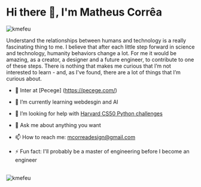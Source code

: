 <h1 align="left">Hi there 👋, I'm Matheus Corrêa</h1><p align="left"> <img src="https://komarev.com/ghpvc/?username=kmefeu" alt="kmefeu" /> </p>

Understand the relationships between humans and technology is a really fascinating thing to me. I believe that after each little step forward in science and technology, humanity behaviors change a lot. For me it would be amazing, as a creator, a designer and a future engineer, to contribute to one of these steps. There is nothing that makes me curious that I’m not interested to learn - and, as I've found, there are a lot of things that I’m curious about.

- 🔭 Inter at [Pecege] (https://pecege.com/)

- 🌱 I’m currently learning webdesgin and AI

- 🤔 I’m looking for help with [Harvard CS50 Python challenges](https://online-learning.harvard.edu/course/cs50s-introduction-artificial-intelligence-python?delta=0)

- 💬 Ask me about anything you want

- 📫 How to reach me: [mcorreadesign@gmail.com](mcorreadesign@gmail.com)

- ⚡ Fun fact: I'll probably be a master of engineering before I become an engineer

<br/>
<img src="https://github-readme-stats.vercel.app/api?username=kmefeu&show_icons=true" alt="kmefeu"/>
<br/>

<!--
**kmefeu/kmefeu** is a ✨ _special_ ✨ repository because its `README.md` (this file) appears on your GitHub profile.

Here are some ideas to get you started:

- 🔭 I’m currently working on ...
- 🌱 I’m currently learning ...
- 👯 I’m looking to collaborate on ...
- 🤔 I’m looking for help with ...
- 💬 Ask me about ...
- 📫 How to reach me: ...
- 😄 Pronouns: ...
- ⚡ Fun fact: ...
-->

